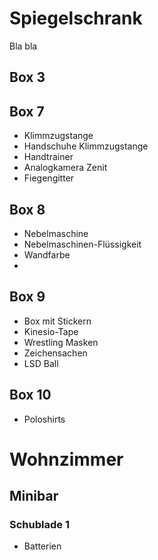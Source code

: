 # Spiegelschrank

Bla bla

## Box 3

## Box 7
- Klimmzugstange
- Handschuhe Klimmzugstange
- Handtrainer
- Analogkamera Zenit
- Fiegengitter

## Box 8 
- Nebelmaschine
- Nebelmaschinen-Flüssigkeit
- Wandfarbe
- 
## Box 9
- Box mit Stickern
- Kinesio-Tape
- Wrestling Masken
- Zeichensachen 
- LSD Ball
## Box 10 
- Poloshirts


# Wohnzimmer

## Minibar

### Schublade 1

- Batterien

